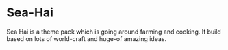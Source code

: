 # Sea-Hai
Sea Hai is a theme pack which is going around farming and cooking. It build based on lots of world-craft and huge-of amazing ideas.
